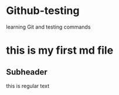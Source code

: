 # Github-testing
learning Git and testing commands

# this is my first md file

## Subheader

this is regular text